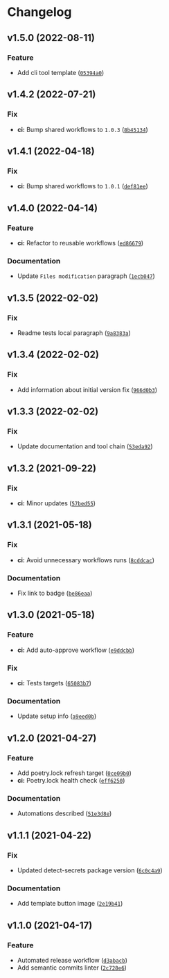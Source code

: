 # Changelog

<!--next-version-placeholder-->

## v1.5.0 (2022-08-11)
### Feature
* Add cli tool template ([`05394a0`](https://github.com/agblox/template-python/commit/05394a03dde8e716abe9b400ade7283edeb92656))

## v1.4.2 (2022-07-21)
### Fix
* **ci:** Bump shared workflows to `1.0.3` ([`8b45134`](https://github.com/agblox/template-python/commit/8b45134f16f8ceee62ab43f7ede5bc15af409dd3))

## v1.4.1 (2022-04-18)
### Fix
* **ci:** Bump shared workflows to `1.0.1` ([`def81ee`](https://github.com/agblox/template-python/commit/def81ee2fa85c70840638aae66def8019c80d522))

## v1.4.0 (2022-04-14)
### Feature
* **ci:** Refactor to reusable workflows ([`ed86679`](https://github.com/agblox/template-python/commit/ed86679b0dd1c3d6b9ed18b08fbf7e19d7d40617))

### Documentation
* Update `Files modification` paragraph ([`1ecb047`](https://github.com/agblox/template-python/commit/1ecb04737d11cfb9274a377ef55ff2ee9d811781))

## v1.3.5 (2022-02-02)
### Fix
* Readme tests local paragraph ([`9a8383a`](https://github.com/agblox/template-python/commit/9a8383a040c9cb03c2bfe070b72a052db2fee5a4))

## v1.3.4 (2022-02-02)
### Fix
* Add information about initial version fix ([`966d0b3`](https://github.com/agblox/template-python/commit/966d0b371cc90c8846ee60be333710e210679a86))

## v1.3.3 (2022-02-02)
### Fix
* Update documentation and tool chain ([`53eda92`](https://github.com/agblox/template-python/commit/53eda921ca8098495201653677da02a9e25dba85))

## v1.3.2 (2021-09-22)
### Fix
* **ci:** Minor updates ([`57bed55`](https://github.com/agblox/template-python/commit/57bed558cefa4447e930054ccdff4bc59b042e03))

## v1.3.1 (2021-05-18)
### Fix
* **ci:** Avoid unnecessary workflows runs ([`8cddcac`](https://github.com/agblox/template-python/commit/8cddcacb9d12dcb7e4ea3848d5c5ef24882813a6))

### Documentation
* Fix link to badge ([`be86eaa`](https://github.com/agblox/template-python/commit/be86eaa5c271a18016071ce989cc9b7c9954d012))

## v1.3.0 (2021-05-18)
### Feature
* **ci:** Add auto-approve workflow ([`e9ddcbb`](https://github.com/agblox/template-python/commit/e9ddcbbdb0f9ccfc0053e6b07c2639320e6ef54b))

### Fix
* **ci:** Tests targets ([`65083b7`](https://github.com/agblox/template-python/commit/65083b71774220edd8c59ba23d53c7af4b9ad67f))

### Documentation
* Update setup info ([`a9eed0b`](https://github.com/agblox/template-python/commit/a9eed0bb6507845d0fcbc95814920ea114d022aa))

## v1.2.0 (2021-04-27)
### Feature
* Add poetry.lock refresh target ([`0ce09b0`](https://github.com/agblox/template-python/commit/0ce09b09cad662cd0920e878632e1faac1c52e8b))
* **ci:** Poetry.lock health check ([`eff6250`](https://github.com/agblox/template-python/commit/eff6250873fd796c95da2f724d24e07fd707bce5))

### Documentation
* Automations described ([`51e3d8e`](https://github.com/agblox/template-python/commit/51e3d8eb1ac9ff4aeafb8225e1e392a4a7a9839e))

## v1.1.1 (2021-04-22)
### Fix
* Updated detect-secrets package version ([`6c0c4a9`](https://github.com/agblox/template-python/commit/6c0c4a9e29735603fd2d101b626a6b0691bfba99))

### Documentation
* Add template button image ([`2e19b41`](https://github.com/agblox/template-python/commit/2e19b4165e769e1b2d1b3f6c393b994f4f6de873))

## v1.1.0 (2021-04-17)
### Feature
* Automated release workflow ([`d3abacb`](https://github.com/agblox/template-python/commit/d3abacb4684085c95437358ae54c9e9c7689f72b))
* Add semantic commits linter ([`2c728e6`](https://github.com/agblox/template-python/commit/2c728e669d6cd7e8feceec3981b47ed0bc0d1d8f))
